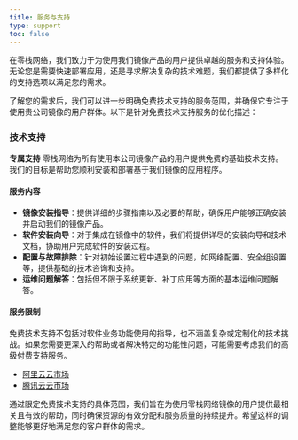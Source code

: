 ```yaml
---
title: 服务与支持
type: support
toc: false
---
```


在零栈网络，我们致力于为使用我们镜像产品的用户提供卓越的服务和支持体验。无论您是需要快速部署应用，还是寻求解决复杂的技术难题，我们都提供了多样化的支持选项以满足您的需求。

了解您的需求后，我们可以进一步明确免费技术支持的服务范围，并确保它专注于使用贵公司镜像的用户群体。以下是针对免费技术支持服务的优化描述：

### 技术支持

**专属支持**
零栈网络为所有使用本公司镜像产品的用户提供免费的基础技术支持。我们的目标是帮助您顺利安装和部署基于我们镜像的应用程序。

#### 服务内容
- **镜像安装指导**：提供详细的步骤指南以及必要的帮助，确保用户能够正确安装并启动我们的镜像产品。
- **软件安装向导**：对于集成在镜像中的软件，我们将提供详尽的安装向导和技术文档，协助用户完成软件的安装过程。
- **配置与故障排除**：针对初始设置过程中遇到的问题，如网络配置、安全组设置等，提供基础的技术咨询和支持。
- **运维问题解答**：包括但不限于系统更新、补丁应用等方面的基本运维问题解答。

#### 服务限制
免费技术支持不包括对软件业务功能使用的指导，也不涵盖复杂或定制化的技术挑战。如果您需要更深入的帮助或者解决特定的功能性问题，可能需要考虑我们的高级付费支持服务。

- [阿里云云市场](https://shop29568xq0.market.aliyun.com/page/productlist.html?cId=52734001)
- [腾讯云云市场](https://market.cloud.tencent.com/stores/1301806853?pageName=all&cids=0&dt=manual)


通过限定免费技术支持的具体范围，我们旨在为使用零栈网络镜像的用户提供最相关且有效的帮助，同时确保资源的有效分配和服务质量的持续提升。希望这样的调整能够更好地满足您的客户群体的需求。